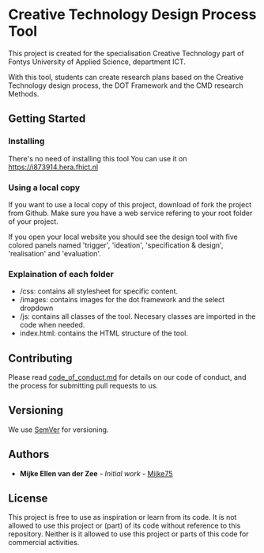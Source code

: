 # Creative Technology Design Process Tool

This project is created for the specialisation Creative Technology part of Fontys University of Applied Science, department ICT.

With this tool, students can create research plans based on the Creative Technology design process, the DOT Framework and the CMD research Methods.

## Getting Started

### Installing

There's no need of installing this tool You can use it on https://i873914.hera.fhict.nl

### Using a local copy

If you want to use a local copy of this project, download of fork the project from Github. Make sure you have a web service refering to your root folder of your project.

If you open your local website you should see the design tool with five colored panels named 'trigger', 'ideation', 'specification & design', 'realisation' and 'evaluation'.

### Explaination of each folder

* /css: contains all stylesheet for specific content.
* /images: contains images for the dot framework and the select dropdown
* /js: contains all classes of the tool. Necesary classes are imported in the code when needed.
* index.html: contains the HTML structure of the tool.

## Contributing

Please read [code_of_conduct.md](code_of_conduct.md) for details on our code of conduct, and the process for submitting pull requests to us.

## Versioning

We use [SemVer](http://semver.org/) for versioning.

## Authors

* **Mijke Ellen van der Zee** - *Initial work* - [Mijke75](https://github.com/mijke75)

## License

This project is free to use as inspiration or learn from its code. It is not allowed to use this project or (part) of its code without reference to this repository. Neither is it allowed to use this project or parts of this code for commercial activities.
